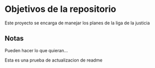 # Objetivos de la repositorio

Este proyecto se encarga de manejar los planes de la liga de la justicia


## Notas
Pueden hacer lo que quieran...

Esta es una prueba de actualizacion de readme
